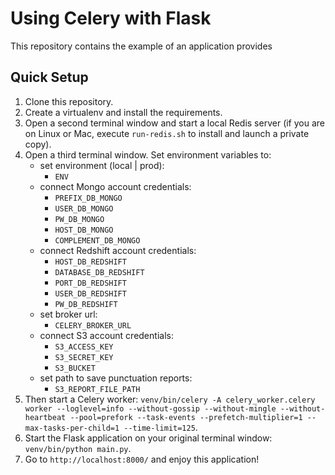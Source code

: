 Using Celery with Flask
=======================

This repository contains the example of an application provides 

Quick Setup
-----------

1. Clone this repository.
2. Create a virtualenv and install the requirements.
3. Open a second terminal window and start a local Redis server (if you are on Linux or Mac, execute `run-redis.sh` to install and launch a private copy).
4. Open a third terminal window. Set environment variables to:
    - set environment (local | prod):
        - `ENV`
    - connect Mongo account credentials:
        - `PREFIX_DB_MONGO`
        - `USER_DB_MONGO`
        - `PW_DB_MONGO`
        - `HOST_DB_MONGO`
        - `COMPLEMENT_DB_MONGO`
    - connect Redshift account credentials:
        - `HOST_DB_REDSHIFT`
        - `DATABASE_DB_REDSHIFT`
        - `PORT_DB_REDSHIFT`
        - `USER_DB_REDSHIFT`
        - `PW_DB_REDSHIFT`
    - set broker url:
        - `CELERY_BROKER_URL`
    - connect S3 account credentials:
        - `S3_ACCESS_KEY`
        - `S3_SECRET_KEY`
        - `S3_BUCKET`        
    - set path to save punctuation reports:
        - `S3_REPORT_FILE_PATH`
5. Then start a Celery worker: `venv/bin/celery -A celery_worker.celery worker --loglevel=info --without-gossip --without-mingle --without-heartbeat --pool=prefork --task-events --prefetch-multiplier=1 --max-tasks-per-child=1 --time-limit=125`.
6. Start the Flask application on your original terminal window: `venv/bin/python main.py`.
7. Go to `http://localhost:8000/` and enjoy this application!